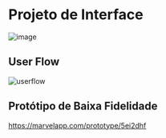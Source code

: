 
# Projeto de Interface
![image](https://user-images.githubusercontent.com/83847068/135376181-a1fc7037-77f0-40bb-85b9-6a384b873353.png)



## User Flow

![userflow](https://user-images.githubusercontent.com/83847068/135378512-659f01a1-ce8d-4ee9-8ca7-cf32d2a83843.jpg)


## Protótipo de Baixa Fidelidade

https://marvelapp.com/prototype/5ei2dhf
